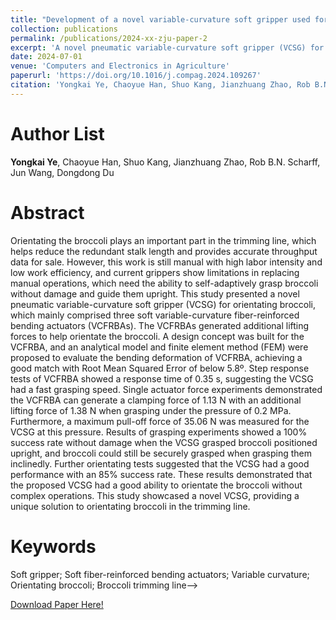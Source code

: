 ```yaml
---
title: "Development of a novel variable-curvature soft gripper used for orientating broccoli in the trimming line (Decision in Process)"
collection: publications
permalink: /publications/2024-xx-zju-paper-2
excerpt: 'A novel pneumatic variable-curvature soft gripper (VCSG) for orientating broccoli.'
date: 2024-07-01
venue: 'Computers and Electronics in Agriculture'
paperurl: 'https://doi.org/10.1016/j.compag.2024.109267'
citation: 'Yongkai Ye, Chaoyue Han, Shuo Kang, Jianzhuang Zhao, Rob B.N. Scharff, Jun Wang, Dongdong Du, (2024). Development of a novel variable-curvature soft gripper used for orientating broccoli in the trimming line. Computers and Electronics in Agriculture, 225, 109267.'
---
```


Author List
======
**Yongkai Ye**, Chaoyue Han, Shuo Kang, Jianzhuang Zhao, Rob B.N. Scharff, Jun Wang, Dongdong Du 

Abstract
======
Orientating the broccoli plays an important part in the trimming line, which helps reduce the redundant stalk length and provides accurate throughput data for sale. However, this work is still manual with high labor intensity and low work efficiency, and current grippers show limitations in replacing manual operations, which need the ability to self-adaptively grasp broccoli without damage and guide them upright. This study presented a novel pneumatic variable-curvature soft gripper (VCSG) for orientating broccoli, which mainly comprised three soft variable-curvature fiber-reinforced bending actuators (VCFRBAs). The VCFRBAs generated additional lifting forces to help orientate the broccoli. A design concept was built for the VCFRBA, and an analytical model and finite element method (FEM) were proposed to evaluate the bending deformation of VCFRBA, achieving a good match with Root Mean Squared Error of below 5.8º. Step response tests of VCFRBA showed a response time of 0.35 s, suggesting the VCSG had a fast grasping speed. Single actuator force experiments demonstrated the VCFRBA can generate a clamping force of 1.13 N with an additional lifting force of 1.38 N when grasping under the pressure of 0.2 MPa. Furthermore, a maximum pull-off force of 35.06 N was measured for the VCSG at this pressure. Results of grasping experiments showed a 100% success rate without damage when the VCSG grasped broccoli positioned upright, and broccoli could still be securely grasped when grasping them inclinedly. Further orientating tests suggested that the VCSG had a good performance with an 85% success rate. These results demonstrated that the proposed VCSG had a good ability to orientate the broccoli without complex operations. This study showcased a novel VCSG, providing a unique solution to orientating broccoli in the trimming line.

Keywords
======
Soft gripper; Soft fiber-reinforced bending actuators; Variable curvature; Orientating broccoli; Broccoli trimming line-->

[Download Paper Here!](https://doi.org/10.1016/j.compag.2024.109267)
